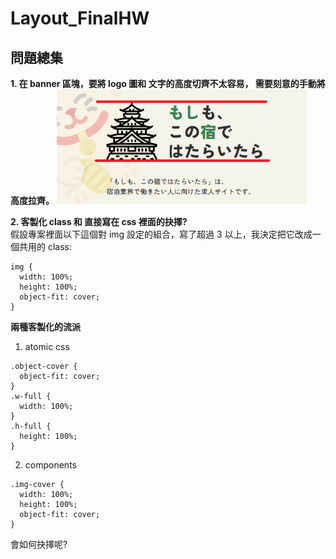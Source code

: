 # Layout_FinalHW
## 問題總集
**1. 在 banner 區塊，要將 logo 圖和 文字的高度切齊不太容易，
需要刻意的手動將高度拉齊。**
<img src="assets/images/README/banner.png" width="400"/>

**2. 客製化 class 和 直接寫在 css 裡面的抉擇?** <br/>
假設專案裡面以下這個對 img 設定的組合，寫了超過 3 以上，我決定把它改成一個共用的 class:

```
img {
  width: 100%;
  height: 100%;
  object-fit: cover;
}
```
**兩種客製化的流派**
1. atomic css
```
.object-cover {
  object-fit: cover;
}
.w-full {
  width: 100%;
}
.h-full {
  height: 100%;
}
```
2. components
```
.img-cover {
  width: 100%;
  height: 100%;
  object-fit: cover;
}
```
會如何抉擇呢?
